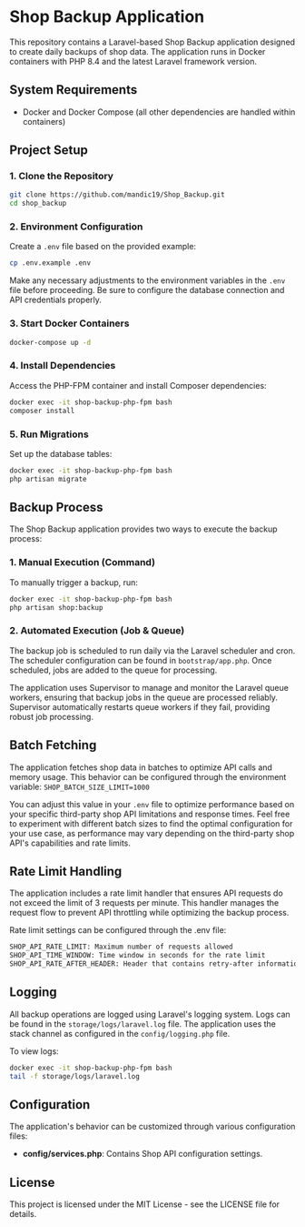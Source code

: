 # Shop Backup Application

This repository contains a Laravel-based Shop Backup application designed to create daily backups of shop data. The application runs in Docker containers with PHP 8.4 and the latest Laravel framework version.

## System Requirements

- Docker and Docker Compose (all other dependencies are handled within containers)

## Project Setup

### 1. Clone the Repository

```bash
git clone https://github.com/mandic19/Shop_Backup.git
cd shop_backup
```

### 2. Environment Configuration

Create a `.env` file based on the provided example:

```bash
cp .env.example .env
```

Make any necessary adjustments to the environment variables in the `.env` file before proceeding. Be sure to configure the database connection and API credentials properly.

### 3. Start Docker Containers

```bash
docker-compose up -d
```

### 4. Install Dependencies

Access the PHP-FPM container and install Composer dependencies:

```bash
docker exec -it shop-backup-php-fpm bash
composer install
```

### 5. Run Migrations

Set up the database tables:

```bash
docker exec -it shop-backup-php-fpm bash
php artisan migrate
```

## Backup Process

The Shop Backup application provides two ways to execute the backup process:

### 1. Manual Execution (Command)

To manually trigger a backup, run:

```bash
docker exec -it shop-backup-php-fpm bash
php artisan shop:backup
```

### 2. Automated Execution (Job & Queue)

The backup job is scheduled to run daily via the Laravel scheduler and cron. The scheduler configuration can be found in `bootstrap/app.php`. Once scheduled, jobs are added to the queue for processing.

The application uses Supervisor to manage and monitor the Laravel queue workers, ensuring that backup jobs in the queue are processed reliably. Supervisor automatically restarts queue workers if they fail, providing robust job processing.

## Batch Fetching

The application fetches shop data in batches to optimize API calls and memory usage. This behavior can be configured through the environment variable:
```SHOP_BATCH_SIZE_LIMIT=1000```

You can adjust this value in your `.env` file to optimize performance based on your specific third-party shop API limitations and response times. Feel free to experiment with different batch sizes to find the optimal configuration for your use case, as performance may vary depending on the third-party shop API's capabilities and rate limits.

## Rate Limit Handling

The application includes a rate limit handler that ensures API requests do not exceed the limit of 3 requests per minute. This handler manages the request flow to prevent API throttling while optimizing the backup process.

Rate limit settings can be configured through the .env file:

```bash
SHOP_API_RATE_LIMIT: Maximum number of requests allowed
SHOP_API_TIME_WINDOW: Time window in seconds for the rate limit
SHOP_API_RATE_AFTER_HEADER: Header that contains retry-after information
```

## Logging

All backup operations are logged using Laravel's logging system. Logs can be found in the `storage/logs/laravel.log` file. The application uses the stack channel as configured in the `config/logging.php` file.

To view logs:

```bash
docker exec -it shop-backup-php-fpm bash
tail -f storage/logs/laravel.log
```

## Configuration

The application's behavior can be customized through various configuration files:

- **config/services.php**: Contains Shop API configuration settings.

## License

This project is licensed under the MIT License - see the LICENSE file for details.
